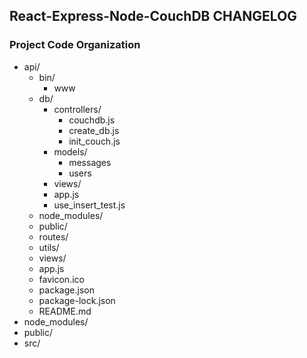 ## React-Express-Node-CouchDB CHANGELOG
### Project Code Organization
- api/
  - bin/
    - www
  - db/
    - controllers/
      - couchdb.js
      - create_db.js
      - init_couch.js
    - models/
      - messages
      - users
    - views/
    - app.js
    - use_insert_test.js
  - node_modules/
  - public/
  - routes/
  - utils/
  - views/
  - app.js
  - favicon.ico
  - package.json
  - package-lock.json
  - README.md
- node_modules/
- public/
- src/
